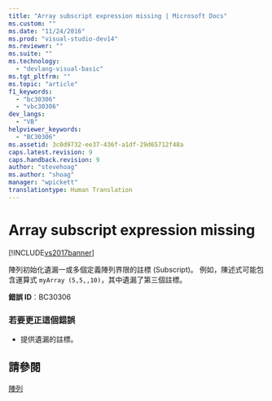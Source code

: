 ```yaml
---
title: "Array subscript expression missing | Microsoft Docs"
ms.custom: ""
ms.date: "11/24/2016"
ms.prod: "visual-studio-dev14"
ms.reviewer: ""
ms.suite: ""
ms.technology: 
  - "devlang-visual-basic"
ms.tgt_pltfrm: ""
ms.topic: "article"
f1_keywords: 
  - "bc30306"
  - "vbc30306"
dev_langs: 
  - "VB"
helpviewer_keywords: 
  - "BC30306"
ms.assetid: 3c0d9732-ee37-436f-a1df-29d65712f48a
caps.latest.revision: 9
caps.handback.revision: 9
author: "stevehoag"
ms.author: "shoag"
manager: "wpickett"
translationtype: Human Translation
---
```

# Array subscript expression missing
[!INCLUDE[vs2017banner](../../../csharp/includes/vs2017banner.md)]

陣列初始化遺漏一或多個定義陣列界限的註標 \(Subscript\)。  例如，陳述式可能包含運算式 `myArray (5,5,,10)`，其中遺漏了第三個註標。  
  
 **錯誤 ID**︰BC30306  
  
### 若要更正這個錯誤  
  
-   提供遺漏的註標。  
  
## 請參閱  
 [陣列](../../../visual-basic/programming-guide/language-features/arrays/index.md)